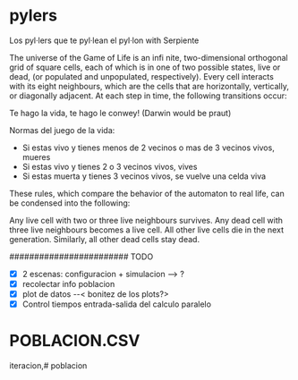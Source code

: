 # pylers
Los pyl·lers que te pyl·lean el pyl·lon with Serpiente

The universe of the Game of Life is an infi
nite, two-dimensional orthogonal grid of square cells, each of which is in one of two possible states, live or dead, (or populated and unpopulated, respectively). Every cell interacts with its eight neighbours, which are the cells that are horizontally, vertically, or diagonally adjacent. At each step in time, the following transitions occur:

Te hago la vida, te hago le conwey! (Darwin would be praut)

Normas del juego de la vida:
  - Si estas vivo y tienes menos de 2 vecinos o mas de 3 vecinos vivos, mueres
  - Si estas vivo y tienes 2 o 3 vecinos vivos, vives
  - Si estas muerta y tienes 3 vecinos vivos, se vuelve una celda viva

These rules, which compare the behavior of the automaton to real life, can be condensed into the following:

Any live cell with two or three live neighbours survives.
Any dead cell with three live neighbours becomes a live cell.
All other live cells die in the next generation. Similarly, all other dead cells stay dead.





######################## TODO

* [X] 2 escenas: configuracion + simulacion --> ?
* [X] recolectar info poblacion
* [X] plot de datos  --< bonitez de los plots?>
* [X] Control tiempos entrada-salida del calculo paralelo

# POBLACION.CSV
iteracion,# poblacion
